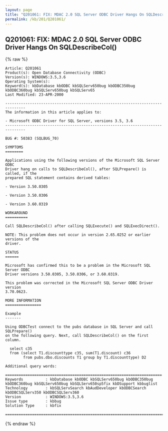 ```yaml
---
layout: page
title: "Q201061: FIX: MDAC 2.0 SQL Server ODBC Driver Hangs On SQLDescribeCol()"
permalink: /kb/201/Q201061/
---
```


## Q201061: FIX: MDAC 2.0 SQL Server ODBC Driver Hangs On SQLDescribeCol()

{% raw %}

	Article: Q201061
	Product(s): Open Database Connectivity (ODBC)
	Version(s): WINDOWS:3.5,3.6
	Operating System(s): 
	Keyword(s): kbDatabase kbODBC kbSQLServ650bug kbODBC350bug kbODBC360bug kbSQLServ650bug kbSQLServ65
	Last Modified: 23-APR-2000
	
	-------------------------------------------------------------------------------
	The information in this article applies to:
	
	- Microsoft ODBC Driver for SQL Server, versions 3.5, 3.6 
	-------------------------------------------------------------------------------
	
	BUG #: 50383 (SQLBUG_70)
	
	SYMPTOMS
	========
	
	Applications using the following versions of the Microsoft SQL Server ODBC
	Driver hang on calls to SQLDescribeCol(), after SQLPrepare() is called, if the
	prepared SQL statement contains derived tables:
	
	- Version 3.50.0305
	
	- Version 3.50.0306
	
	- Version 3.60.0319
	
	WORKAROUND
	==========
	
	Call SQLDescribeCol() after calling SQLExecute() and SQLExecDirect().
	
	NOTE: This problem does not occur in version 2.65.0252 or earlier versions of the
	driver.
	
	STATUS
	======
	
	Microsoft has confirmed this to be a problem in the Microsoft SQL Server ODBC
	Driver versions 3.50.0305, 3.50.0306, or 3.60.0319.
	
	This problem was corrected in the Microsoft SQL Server ODBC Driver version
	3.70.0623.
	
	MORE INFORMATION
	================
	
	Example
	-------
	
	Using ODBCTest connect to the pubs database in SQL Server and call SQLPrepare()
	on the following query. Next, call SQLDescribeCol() on the first column.
	
	  select c35
	  from (select T1.discounttype c35, sum(T1.discount) c36
	        from pubs.dbo.discounts T1 group by T1.discounttype) D2
	
	Additional query words:
	
	======================================================================
	Keywords          : kbDatabase kbODBC kbSQLServ650bug kbODBC350bug kbODBC360bug kbSQLServ650bug kbSQLServ650sp5fix kbDSupport kbbuglist
	Technology        : kbSQLServSearch kbAudDeveloper kbODBCSearch kbODBCSQLServ350 kbODBCSQLServ360
	Version           : WINDOWS:3.5,3.6
	Issue type        : kbbug
	Solution Type     : kbfix
	
	=============================================================================
	

{% endraw %}
